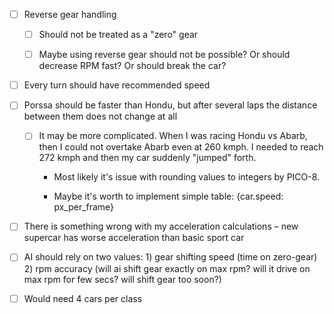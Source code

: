 - [ ] Reverse gear handling

  - [ ] Should not be treated as a "zero" gear

  - [ ] Maybe using reverse gear should not be possible? Or should decrease RPM fast? Or should break the car?

- [ ] Every turn should have recommended speed

- [ ] Porssa should be faster than Hondu, but after several laps the distance between them does not change at all

  - [ ] It  may be more complicated. When I was racing Hondu vs Abarb, then I could not overtake Abarb even at 260 kmph. I needed to reach 272 kmph and then my car suddenly "jumped" forth.

    * Most likely it's issue with rounding values to integers by PICO-8. 

    * Maybe it's worth to implement simple table: {car.speed: px_per_frame}

- [ ] There is something wrong with my acceleration calculations – new supercar has worse acceleration than basic sport car

- [ ] AI should rely on two values: 1) gear shifting speed (time on zero-gear) 2) rpm accuracy (will ai shift gear exactly on max rpm? will it drive on max rpm for few secs? will shift gear too soon?)

- [ ] Would need 4 cars per class



